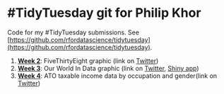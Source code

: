 # #TidyTuesday git for Philip Khor

Code for my #TidyTuesday submissions. See [https://github.com/rfordatascience/tidytuesday](https://github.com/rfordatascience/tidytuesday).
1. [**Week 2**](https://github.com/philip-khor/tidytuesday-pk/blob/master/week_2.md): FiveThirtyEight graphic (link on [Twitter](https://twitter.com/philip_khor/status/985006914307158018))
2. [**Week 3**](https://github.com/philip-khor/tidytuesday-pk/blob/master/tidyweek3.md): Our World In Data graphic (link on [Twitter](https://twitter.com/philip_khor/status/986260025344606208), [Shiny app](https://philipk.shinyapps.io/Tidy3/))
3. [**Week 4**](https://github.com/philip-khor/tidytuesday-pk/blob/master/tidyweek4.md): ATO taxable income data by occupation and gender(link on [Twitter](https://twitter.com/philip_khor/status/988760049085333504))
